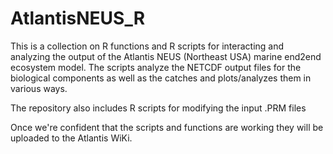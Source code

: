 AtlantisNEUS_R
==============

This is a collection on R functions and R scripts for interacting and analyzing the output of the Atlantis NEUS (Northeast USA) marine end2end ecosystem model. The scripts analyze the NETCDF output files for the biological components as well as the catches and plots/analyzes them in various ways. 

The repository also includes R scripts for modifying the input .PRM files

Once we're confident that the scripts and functions are working they will be uploaded to the Atlantis WiKi. 

